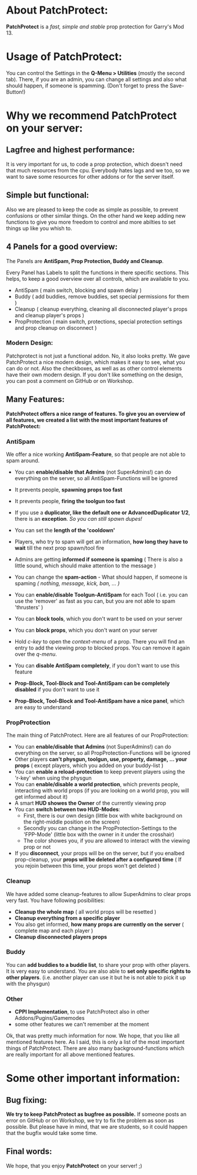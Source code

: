 <h1>About PatchProtect:</h1>

<b>PatchProtect</b> is a <i>fast, simple and stable</i> prop protection for Garry's Mod 13.


<h1>Usage of PatchProtect:</h1>

You can control the Settings in the <b>Q-Menu > Utilities</b> (mostly the second tab). There, if you are an admin, you can change all settings and also what should happen, if someone is spamming. (Don't forget to press the Save-Button!)



<h1>Why we recommend PatchProtect on your server:</h1>

<h2>Lagfree and highest performance:</h2>
It is very important for us, to code a prop protection, which doesn't need that much resources from the cpu.
Everybody hates lags and we too, so we want to save some resources for other addons or for the server itself.

<h2>Simple but functional:</h2>
Also we are pleased to keep the code as simple as possible, to prevent confusions or other similar things.
On the other hand we keep adding new functions to give you more freedom to control and more abilties to set things up like you whish to.

<h2>4 Panels for a good overview:</h2>
The Panels are <b>AntiSpam, Prop Protection, Buddy and Cleanup</b>.

Every Panel has Labels to split the functions in there specific sections. This helps, to keep a good overview over all controls, which are available to you.

- AntiSpam ( main switch, blocking and spawn delay )
- Buddy ( add buddies, remove buddies, set special permissions for them )
- Cleanup ( cleanup everything, cleaning all disconnected player's props and cleanup player's props )
- PropProtection ( main switch, protections, special protection settings and prop cleanup on disconnect )

<h3>Modern Design:</h3>
Patchprotect is not just a functional addon. No, it also looks pretty. We gave PatchProtect a nice modern design, which makes it easy to see, what you can do or not. Also the checkboxes, as well as as other control elements have their own modern design.
If you don't like something on the design, you can post a comment on GitHub or on Workshop.

<h2>Many Features:</h2>

<b>PatchProtect offers a nice range of features. To give you an overview of all features, we created a list with the most important features of PatchProtect:</b>

<h3>AntiSpam</h3>
We offer a nice working <b>AntiSpam-Feature</b>, so that people are not able to spam around.

- You can <b>enable/disable that Admins</b> (not SuperAdmins!) can do everything on the server, so all AntiSpam-Functions will be ignored
- It prevents people, <b>spawning props too fast</b>
- It prevents people, <b>firing the toolgun too fast</b>
- If you use a <b>duplicator, like the default one or AdvancedDuplicator 1/2</b>, there is an <b>exception</b>. <i>So you can still spawn dupes!</i>
- You can set the <b>length of the 'cooldown'</b>
- Players, who try to spam will get an information, <b>how long they have to wait</b> till the next prop spawn/tool fire
- Admins are getting <b>informed if someone is spaming</b> ( There is also a little sound, which should make attention to the message )
- You can change the <b>spam-action</b> - What should happen, if someone is spaming <i>( nothing, message, kick, ban, ... )</i>
- You can <b>enable/disable Toolgun-AntiSpam</b> for each Tool ( i.e. you can use the 'remover' as fast as you can, but you are not able to spam 'thrusters' )
- You can <b>block tools</b>, which you don't want to be used on your server
- You can <b>block props</b>, which you don't want on your server
- Hold <i>c-key</i> to open the <i>context-menu</i> of a prop. There you will find an entry to add the viewing prop to blocked props. You can remove it again over the <i>q-menu</i>.

- You can <b>disable AntiSpam completely</b>, if you don't want to use this feature
- <b>Prop-Block, Tool-Block and Tool-AntiSpam can be completely disabled</b> if you don't want to use it
- <b>Prop-Block, Tool-Block and Tool-AntiSpam have a nice panel</b>, which are easy to understand

<h3>PropProtection</h3>
The main thing of PatchProtect.
Here are all features of our PropProtection:

- You can <b>enable/disable that Admins</b> (not SuperAdmins!) can do everything on the server, so all PropProtection-Functions will be ignored
- Other players <b>can't physgun, toolgun, use, property, damage, ... your props</b> ( except players, which you added on your buddy-list )
- You can <b>enable a reload-protection</b> to keep prevent players using the 'r-key' when using the physgun
- You can <b>enable/disable a world protection</b>, which prevents people, interacting with world props (if you are looking on a world prop, you will get informed about it)
- A smart <b>HUD showes the Owner</b> of the currently viewing prop
- You can <b>switch between two HUD-Modes</b>:
	- First, there is our own design (little box with white background on the right-middle position on the screen)
	- Secondly you can change in the PropProtection-Settings to the 'FPP-Mode' (little box with the owner in it under the crosshair)
	- The color showes you, if you are allowed to interact with the viewing prop or not
- If you <b>disconnect</b>, your props will be on the server, but if you enalbed prop-cleanup, your <b>props will be deleted after a configured time</b> ( If you rejoin between this time, your props won't get deleted )

<h3>Cleanup</h3>
We have added some cleanup-features to allow SuperAdmins to clear props very fast.
You have following posibilities:

- <b>Cleanup the whole map</b> ( all world props will be resetted )
- <b>Cleanup everything from a specific player</b>
- You also get informed, <b>how many props are currently on the server</b> ( complete map and each player )
- <b>Cleanup disconnected players props</b>

<h3>Buddy</h3>
You can <b>add buddies to a buddie list</b>, to share your prop with other players. It is very easy to understand.
You are also able to <b>set only specific rights to other players</b>. (i.e. another player can use it but he is not able to pick it up with the physgun)

<h3>Other</h3>

- <b>CPPI Implementation</b>, to use PatchProtect also in other Addons/Pugins/Gamemodes
- some other features we can't remember at the moment



Ok, that was pretty much information for now. We hope, that you like all mentioned features here. As I said, this is only a list of the most important things of PatchProtect. There are also many background-functions which are really important for all above mentioned features.



<h1>Some other important information:</h1>

<h2>Bug fixing:</h2>
<b>We try to keep PatchProtect as bugfree as possible.</b>
If someone posts an error on GitHub or on Workshop, we try to fix the problem as soon as possible. But please have in mind, that we are students, so it could happen that the bugfix would take some time.


<h2>Final words:</h2>
We hope, that you enjoy <b>PatchProtect</b> on your server! ;)
